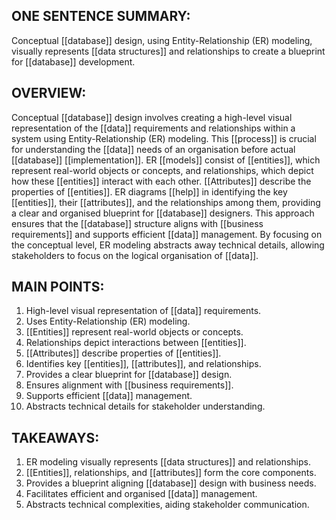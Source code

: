 ## ONE SENTENCE SUMMARY:
Conceptual [[database]] design, using Entity-Relationship (ER) modeling, visually represents [[data structures]] and relationships to create a blueprint for [[database]] development.

## OVERVIEW:
Conceptual [[database]] design involves creating a high-level visual representation of the [[data]] requirements and relationships within a system using Entity-Relationship (ER) modeling. This [[process]] is crucial for understanding the [[data]] needs of an organisation before actual [[database]] [[implementation]]. ER [[models]] consist of [[entities]], which represent real-world objects or concepts, and relationships, which depict how these [[entities]] interact with each other. [[Attributes]] describe the properties of [[entities]]. ER diagrams [[help]] in identifying the key [[entities]], their [[attributes]], and the relationships among them, providing a clear and organised blueprint for [[database]] designers. This approach ensures that the [[database]] structure aligns with [[business requirements]] and supports efficient [[data]] management. By focusing on the conceptual level, ER modeling abstracts away technical details, allowing stakeholders to focus on the logical organisation of [[data]].

## MAIN POINTS:
1. High-level visual representation of [[data]] requirements.
2. Uses Entity-Relationship (ER) modeling.
3. [[Entities]] represent real-world objects or concepts.
4. Relationships depict interactions between [[entities]].
5. [[Attributes]] describe properties of [[entities]].
6. Identifies key [[entities]], [[attributes]], and relationships.
7. Provides a clear blueprint for [[database]] design.
8. Ensures alignment with [[business requirements]].
9. Supports efficient [[data]] management.
10. Abstracts technical details for stakeholder understanding.

## TAKEAWAYS:
1. ER modeling visually represents [[data structures]] and relationships.
2. [[Entities]], relationships, and [[attributes]] form the core components.
3. Provides a blueprint aligning [[database]] design with business needs.
4. Facilitates efficient and organised [[data]] management.
5. Abstracts technical complexities, aiding stakeholder communication.
